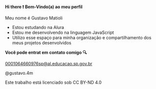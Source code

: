 **Hi there ❗**
**Bem-Vindo(a) ao meu perfil**

Meu  nome é Gustavo Matioli

  - Estou estudando na Alura
  - Estou me desenvolvendo na linguagem JavaScript
  - Utilizo esse espaço para minha organização e compartilhamento dos meus projetos desenvolvidos
    
**Você pode entrat em contato comigo 🔍**

0001064660976sp@al.educacao.sp.gov.br

@gustavo.4m

Este trabalho está licenciado sob CC BY-ND 4.0 

